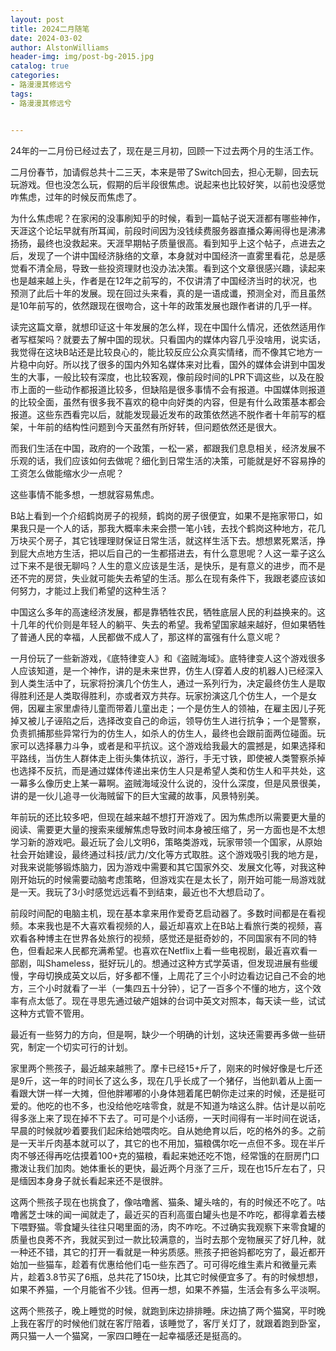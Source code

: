 ```yaml
---
layout: post
title: 2024二月随笔
date: 2024-03-02
author: AlstonWilliams
header-img: img/post-bg-2015.jpg
catalog: true
categories:
- 路漫漫其修远兮
tags:
- 路漫漫其修远兮


---
```


24年的一二月份已经过去了，现在是三月初，回顾一下过去两个月的生活工作。

二月份春节，加请假总共十二三天，本来是带了Switch回去，担心无聊，回去玩玩游戏。但也没怎么玩，假期的后半段很焦虑。说起来也比较好笑，以前也没感觉咋焦虑，过年的时候反而焦虑了。

为什么焦虑呢？在家闲的没事刷知乎的时候，看到一篇帖子说天涯都有哪些神作，天涯这个论坛早就有所耳闻，前段时间因为没钱续费服务器直播众筹闹得也是沸沸扬扬，最终也没救起来。天涯早期帖子质量很高。看到知乎上这个帖子，点进去之后，发现了一个讲中国经济脉络的文章，本身就对中国经济一直雾里看花，总是感觉看不清全局，导致一些投资理财也没办法决策。看到这个文章很感兴趣，读起来也是越来越上头，作者是在12年之前写的，不仅讲清了中国经济当时的状况，也预测了此后十年的发展。现在回过头来看，真的是一语成谶，预测全对，而且虽然是10年前写的，依然跟现在很吻合，这十年的政策发展也跟作者讲的几乎一样。

读完这篇文章，就想印证这十年发展的怎么样，现在中国什么情况，还依然适用作者写框架吗？就要去了解中国的现状。只看国内的媒体内容几乎没啥用，说实话，我觉得在这块B站还是比较良心的，能比较反应公众真实情绪，而不像其它地方一片稳中向好。所以找了很多的国内外知名媒体来对比看，国外的媒体会讲到中国发生的大事，一般比较有深度，也比较客观，像前段时间的LPR下调这些，以及在股市上面的一些动作都报道比较多，但缺陷是很多事情不会有报道。中国媒体则报道的比较全面，虽然有很多我不喜欢的稳中向好类的内容，但是有什么政策基本都会报道。这些东西看完以后，就能发现最近发布的政策依然逃不脱作者十年前写的框架，十年前的结构性问题到今天虽然有所好转，但问题依然还是很大。

而我们生活在中国，政府的一个政策，一松一紧，都跟我们息息相关，经济发展不乐观的话，我们应该如何去做呢？细化到日常生活的决策，可能就是好不容易挣的工资怎么做能缩水少一点呢？

这些事情不能多想，一想就容易焦虑。

B站上看到一个介绍鹤岗房子的视频，鹤岗的房子很便宜，如果不是拖家带口，如果我只是一个人的话，那我大概率未来会攒一笔小钱，去找个鹤岗这种地方，花几万块买个房子，其它钱理理财保证日常生活，就这样生活下去。想想累死累活，挣到屁大点地方生活，把以后自己的一生都搭进去，有什么意思呢？人这一辈子这么过下来不是很无聊吗？人生的意义应该是生活，是快乐，是有意义的进步，而不是还不完的房贷，失业就可能失去希望的生活。那么在现有条件下，我跟老婆应该如何努力，才能过上我们希望的这种生活？

中国这么多年的高速经济发展，都是靠牺牲农民，牺牲底层人民的利益换来的。这十几年的代价则是年轻人的躺平、失去的希望。我希望国家越来越好，但如果牺牲了普通人民的幸福，人民都做不成人了，那这样的富强有什么意义呢？

一月份玩了一些新游戏，《底特律变人》和《盗贼海域》。底特律变人这个游戏很多人应该知道，是一个神作，讲的是未来世界，仿生人(穿着人皮的机器人)已经深入到人类生活中了，玩家将扮演几个仿生人，通过一系列行为，决定最终仿生人是取得胜利还是人类取得胜利，亦或者双方共存。玩家扮演这几个仿生人，一个是女佣，因雇主家里虐待儿童而带着儿童出走；一个是仿生人的领袖，在雇主因儿子死掉又被儿子诬陷之后，选择改变自己的命运，领导仿生人进行抗争；一个是警察，负责抓捕那些异常行为的仿生人，如杀人的仿生人，最终也会跟前面两位碰面。玩家可以选择暴力斗争，或者是和平抗议。这个游戏给我最大的震撼是，如果选择和平路线，当仿生人群体走上街头集体抗议，游行，手无寸铁，即使被人类警察杀掉也选择不反抗，而是通过媒体传递出来仿生人只是希望人类和仿生人和平共处，这一幕多么像历史上某一幕啊。盗贼海域没什么说的，没什么深度，但是风景很美，讲的是一伙儿追寻一伙海贼留下的巨大宝藏的故事，风景特别美。

年前玩的还比较多吧，但现在越来越不想打开游戏了。因为焦虑所以需要更大量的阅读、需要更大量的搜索来缓解焦虑导致时间本身被压缩了，另一方面也是不太想学习新的游戏吧。最近玩了会儿文明6，策略类游戏，玩家带领一个国家，从原始社会开始建设，最终通过科技/武力/文化等方式取胜。这个游戏吸引我的地方是，对我来说能够锻炼脑力，因为游戏中需要和其它国家外交、发展文化等，对我这种刚开始玩的时候需要动脑考虑策略，但游戏实在是太长了，刚开始可能一局游戏就是一天。我玩了3小时感觉远远看不到结束，最近也不大想启动了。

前段时间配的电脑主机，现在基本拿来用作爱奇艺启动器了。多数时间都是在看视频。本来我也是不大喜欢看视频的人，最近却喜欢上在B站上看旅行类的视频，喜欢看各种博主在世界各处旅行的视频，感觉还是挺奇妙的，不同国家有不同的特色，但看起来人民都充满希望。也喜欢在Netflix上看一些电视剧，最近喜欢看一部剧，叫Shameless，挺好玩儿的。想通过这种方式学英语，但发现进展有些缓慢，字母切换成英文以后，好多都不懂，上周花了三个小时边看边记自己不会的地方，三个小时就看了一半（一集四五十分钟），记了一百多个不懂的地方，这个效率有点太低了。现在寻思先通过破产姐妹的台词中英文对照本，每天读一些，试试这种方式管不管用。

最近有一些努力的方向，但是啊，缺少一个明确的计划，这块还需要再多做一些研究，制定一个切实可行的计划。

家里两个熊孩子，最近越来越熊了。摩卡已经15+斤了，刚来的时候好像是七斤还是9斤，这一年的时间长了这么多，现在几乎长成了一个猪仔，当他趴着从上面一看跟大饼一样一大摊，但他胖嘟嘟的小身体翘着尾巴朝你走过来的时候，还是挺可爱的。他吃的也不多，也没给他吃啥零食，就是不知道为啥这么胖。估计是以前吃得多涨上来了现在掉不下去了。可可是个小话痨，一天时间得有一半时间在说话，早晨的时候就吵着要我们起床给她喂肉吃。自从她绝育以后，吃的格外的多。之前是一天半斤肉基本就可以了，其它的也不用加，猫粮偶尔吃一点但不多。现在半斤肉不够还得再吃估摸着100+克的猫粮，看起来她还吃不饱，经常饿的在厨房门口撒泼让我们加肉。她体重长的更快，最近两个月涨了三斤，现在也15斤左右了，只是缅因本身身子就长看起来还不是很胖。

这两个熊孩子现在也挑食了，像咕噜酱、猫条、罐头啥的，有的时候还不吃了。咕噜酱芝士味的闻一闻就走了，最近买的百利高蛋白罐头也是不咋吃，都得拿着去楼下喂野猫。零食罐头往往只喝里面的汤，肉不咋吃。不过确实我观察下来零食罐的质量也良莠不齐，我就买到过一款比较满意的，当时去那个宠物展买了好几种，就一种还不错，其它的打开一看就是一种劣质感。熊孩子把爸妈都吃穷了，最近都开始加一些猫车，趁着有优惠给他们屯一些东西了。可可得吃维生素片和微量元素片，趁着3.8节买了6瓶，总共花了150块，比其它时候便宜多了。有的时候想想，如果不养猫，一个月能省不少钱。但再一想，如果不养猫，生活会有多么平淡啊。

这两个熊孩子，晚上睡觉的时候，就跑到床边排排睡。床边搞了两个猫窝，平时晚上我在客厅的时候他们就在客厅陪着，该睡觉了，客厅关灯了，就跟着跑到卧室，两只猫一人一个猫窝，一家四口睡在一起幸福感还是挺高的。